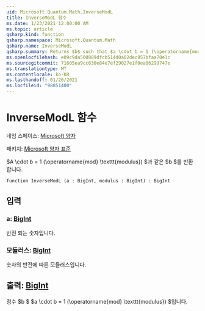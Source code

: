 ```yaml
---
uid: Microsoft.Quantum.Math.InverseModL
title: InverseModL 함수
ms.date: 1/23/2021 12:00:00 AM
ms.topic: article
qsharp.kind: function
qsharp.namespace: Microsoft.Quantum.Math
qsharp.name: InverseModL
qsharp.summary: Returns $b$ such that $a \cdot b = 1 (\operatorname{mod} \texttt{modulus})$.
ms.openlocfilehash: e09c9da500889dfcb514d0a02dec957bfaa70e1c
ms.sourcegitcommit: 71605ea9cc630e84e7ef29027e1f0ea06299747e
ms.translationtype: MT
ms.contentlocale: ko-KR
ms.lasthandoff: 01/26/2021
ms.locfileid: "98851400"
---
```

# <a name="inversemodl-function"></a>InverseModL 함수

네임 스페이스: [Microsoft 양자](xref:Microsoft.Quantum.Math)

패키지: [Microsoft 양자 표준](https://nuget.org/packages/Microsoft.Quantum.Standard)


$A \cdot b = 1 (\operatorname{mod} \texttt{modulus}) $과 같은 $b $를 반환 합니다.

```qsharp
function InverseModL (a : BigInt, modulus : BigInt) : BigInt
```


## <a name="input"></a>입력

### <a name="a--bigint"></a>a: [BigInt](xref:microsoft.quantum.lang-ref.bigint)

반전 되는 숫자입니다.


### <a name="modulus--bigint"></a>모듈러스: [BigInt](xref:microsoft.quantum.lang-ref.bigint)

숫자의 반전에 따른 모듈러스입니다.



## <a name="output--bigint"></a>출력: [BigInt](xref:microsoft.quantum.lang-ref.bigint)

정수 $b $ $a \cdot b = 1 (\operatorname{mod} \texttt{modulus}) $입니다.